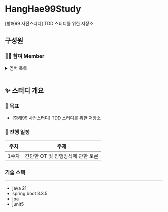 # HangHae99Study

[항해99 사전스터디] TDD 스터디를 위한 저장소
<br/>

## 구성원

### 🤷‍♂️ 참여 Member

 <details><summary>멤버 목록</summary>
<br>

박상길

이승연

이충헌

</details>

<br/>

## ✨ 스터디 개요

### 🎈 목표

- [항해99 사전스터디] TDD 스터디를 위한 저장소

### 📆 진행 일정

| 주차  | 주제                              |
| ----- | --------------------------------- |
| 1주차 | 간단한 OT 및 진행방식에 관한 토론 |

### 기술 스택

---

- java 21
- spring boot 3.3.5
- jpa
- junit5
